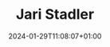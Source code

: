 ---
title: "Jari Stadler"
date: 2024-01-29T11:08:07+01:00
draft: false
image: "img/default.jpg"
weight: 4
description: Bachelor Thesis
---